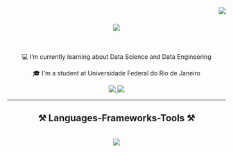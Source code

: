 <img align="right" src="https://visitor-badge.laobi.icu/badge?page_id=DaniOMesquita.DaniOMesquita" />

<h1 align="center">
    <img src="https://readme-typing-svg.herokuapp.com/?font=Caveat&size=35&color=EE82EE&center=true&vCenter=true&width=500&height=70&duration=4000&lines=Hi+There!+👋;+I'm+Daniela+Mesquita!;" />
</h1>

<br/>

<div align="center">
 
 💻 I’m currently learning about Data Science and Data Engineering 
 
 🎓 I'm a student at Universidade Federal do Rio de Janeiro

 </div>
 
<div align="center"> 
  <a href="mailto:DaniOMesquita@gmail.com">
    <img src="https://img.shields.io/badge/Gmail-333333?style=for-the-badge&logo=gmail&logoColor=red" />
  </a>
  <a href="https://linkedin.com/in/daniela-o-mesquita" target="_blank">
    <img src="https://img.shields.io/badge/LinkedIn-0077B5?style=for-the-badge&logo=linkedin&logoColor=white" target="_blank" />
  </a>
</div>

 <hr/>
 
<h2 align="center">⚒️ Languages-Frameworks-Tools ⚒️</h2>
<br/>
<div align="center">
    <img src="https://skillicons.dev/icons?i=python,vscode,git,github,figma" /><br>
</div>

<br/>

